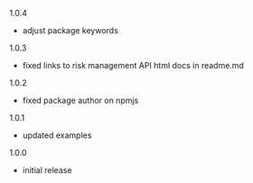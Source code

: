 1.0.4
  - adjust package keywords

1.0.3
  - fixed links to risk management API html docs in readme.md

1.0.2
  - fixed package author on npmjs

1.0.1
  - updated examples

1.0.0
  - initial release

